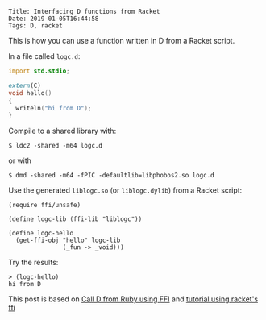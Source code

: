     Title: Interfacing D functions from Racket
    Date: 2019-01-05T16:44:58
    Tags: D, racket

This is how you can use a function written in D from a Racket script.

In a file called `logc.d`:

```d
import std.stdio;

extern(C)
void hello()
{
  writeln("hi from D");
}
```

Compile to a shared library with:

```console
$ ldc2 -shared -m64 logc.d
```

or with

```console
$ dmd -shared -m64 -fPIC -defaultlib=libphobos2.so logc.d
```

Use the generated `liblogc.so` (or `liblogc.dylib`) from a Racket script:

```racket
(require ffi/unsafe)

(define logc-lib (ffi-lib "liblogc"))

(define logc-hello
  (get-ffi-obj "hello" logc-lib
               (_fun -> _void)))
```

Try the results:

```racket
> (logc-hello)
hi from D
```

This post is based on
[Call D from Ruby using FFI](https://wiki.dlang.org/Call_D_from_Ruby_using_FFI)
and
[tutorial using racket's ffi](http://prl.ccs.neu.edu/blog/2016/06/27/tutorial-using-racket-s-ffi/)
